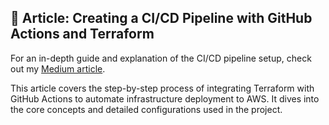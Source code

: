 ## 📝 Article: Creating a CI/CD Pipeline with GitHub Actions and Terraform

For an in-depth guide and explanation of the CI/CD pipeline setup, check out my [Medium article](https://medium.com/@uosamagbe/creating-a-ci-cd-pipeline-with-github-actions-and-terraform-b562391b5a9c).

This article covers the step-by-step process of integrating Terraform with GitHub Actions to automate infrastructure deployment to AWS. It dives into the core concepts and detailed configurations used in the project.
